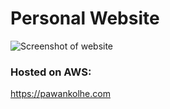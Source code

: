 # Personal Website

![Screenshot of website](https://i.ibb.co/7tSng0Z/personal-website-min.gif)

### Hosted on AWS:
https://pawankolhe.com
